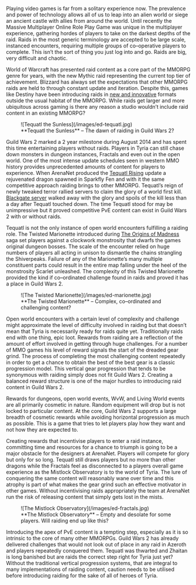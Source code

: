 Playing video games is far from a solitary experience now. The prevalence and power of technology
allows all of us to leap into an alien world or siege an ancient castle with allies from around the
world. Until recently the Massive Multiplayer Online Role Play Game was unique in the multiplayer
experience, gathering hordes of players to take on the darkest depths of the raid.  Raids in the
most generic terminology are accepted to be large scale, instanced encounters, requiring multiple
groups of co–operative players to complete. This isn’t the sort of thing you just log into and go.
Raids are big, very difficult and chaotic.

World of Warcraft has presented raid content as a core part of the MMORPG genre for years, with the
new Mythic raid representing the current top tier of achievement. Blizzard has always set the
expectations that other MMORPG raids are held to through constant update and iteration. Despite
this, games like Destiny have been introducing raids in [new and innovative][1] formats outside the
usual habitat of the MMORPG. While raids get larger and more ubiquitous across gaming is there any
reason a studio wouldn’t include raid content in an existing MMORPG?

<figure>
  ![Tequatl the Sunless](/images/ed-tequatl.jpg)
  <figcaption>**Tequatl the Sunless** – The dawn of raiding in Guild Wars 2?</figcaption>
</figure>

Guild Wars 2 marked a 2 year milestone during August 2014 and has spent this time entertaining
players without raids. Players in Tyria can still chase down monsters in dungeon instances,
Fractals and even out in the open world.  One of the most intense update schedules seen in western
MMO history provides unprecedented amounts of content for players to experience.  When ArenaNet
produced the [Tequatl Rising][2] update a rejuvenated dragon spawned in Sparkfly Fen and with it
the same competitive approach raiding brings to other MMORPG. Tequatl’s reign of newly tweaked
terror rallied servers to claim the glory of a world first kill. [Blackgate server][3] walked away
with the glory and spoils of the kill less than a day after Tequatl touched down. The time Tequatl
stood for may be unimpressive but it proved competitive PvE content can exist in Guild Wars 2 with
or without raids.

Tequatl is not the only instance of open world encounters fulfilling a raiding role. The Twisted
Marionette introduced during [The Origins of Madness][4] saga set players against a clockwork
monstrosity that dwarfs the games original dungeon bosses. The scale of the encounter relied on
huge numbers of players all acting in unison to dismantle the chains strangling the Shiverpeaks.
Failure of any of the Marionette’s many multiple constituent parts could result in the entire map
falling under the heel of the monstrosity Scarlet unleashed. The complexity of this Twisted
Marionette provided the kind if co–ordinated challenge found in raids and proved it has a place in
Guild Wars 2.

<figure>
  ![The Twisted Marionette](/images/ed-marionette.jpg)
  <figcaption>**The Twisted Marionette** – Complex, co–ordinated and challenging content?</figcaption>
</figure>

Open world encounters with a certain level of complexity and challenge might approximate the level
of difficulty involved in raiding but that doesn’t mean that Tyria is necessarily ready for raids
quite yet. Traditionally raids end with one thing, epic loot. Rewards from raiding are a reflection
of the amount of effort involved in getting through huge challenges. For a number of MMO games
his level of reward signals the start of the dreaded gear grind. The process of completing the
most challenging content repeatedly in order to get a chance to obtain the best of the best gear is
a classic progression model. This vertical gear progression that tends to be synonymous with
raiding simply does not fit Guild Wars 2.  Creating a balanced reward structure is one of the major
hurdles to introducing raid content in Guild Wars 2.

Rewards for dungeons, open world events, WvW, and Living World events are all primarily cosmetic in
nature. Random equipment will drop but is not locked to particular content. At the core, Guild Wars
2 supports a large breadth of cosmetic rewards while avoiding horizontal progression as much as
possible. This is a game that tries to let players play how they want and not how they are expected
to.

Creating rewards that incentivise players to enter a raid instance, committing time and resources
for a chance to triumph is going to be a major obstacle for the designers at ArenaNet. Players will
compete for glory but only for so long. Tequatl still draws players but no more than other dragons
while the Fractals feel as disconnected to a players overall game experience as the Mistlock
Observatory is to the world of Tyria. The lure of conquering the same content will reasonably wane
over time and this atrophy is part of what makes the gear grind such an effective motivator in
other games. Without incentivising raids appropriately the team at ArenaNet run the risk of
releasing content that simply gets lost in the mists.

<figure>
  ![The Mistlock Observatory](/images/ed-fractals.jpg)
  <figcaption>**The Mistlock Observatory** – Empty and desolate for some players. Will raiding end up like this?</figcaption>
</figure>

Introducing the apex of PvE content is a tempting step, especially as it is so intrinsic to the
core of many other MMORPGs. Guild Wars 2 has already delivered challenges that would not look out
of place in any raid in Azeroth and players repeatedly conquered them. Tequatl was thwarted and
Zhaitan is long banished but are raids the correct step right for Tyria just yet? Without the
traditional vertical progression systems, that are integral to many implementations of raiding
content, caution needs to be utilised before introducing raiding for the sake of all of heroes of
Tyria.


[1]: http://destiny.wikia.com/wiki/Vault_of_Glass
[2]: https://www.guildwars2.com/en/the-game/releases/september-17-2013/
[3]: http://www.junkiesnation.com/2013/09/18/gw2-world-first-kill-of-tequatl-blackgate-91713/
[4]: https://www.guildwars2.com/en/the-game/releases/january-21-2014/
